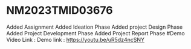 # NM2023TMID03676
Added Assignment
Added Ideation Phase 
Added project Design Phase
Added Project Development Phase
Added Project Report Phase
#Demo Video Link :
Demo link : https://youtu.be/uR5dz4ncSNY

